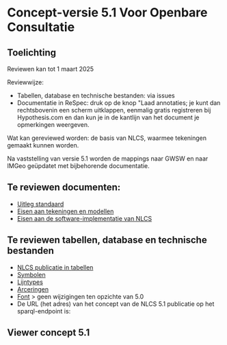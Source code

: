 # Concept-versie 5.1 Voor Openbare Consultatie

## Toelichting

Reviewen kan tot 1 maart 2025

Reviewwijze:
* Tabellen, database en technische bestanden: via issues
* Documentatie in ReSpec: druk op de knop "Laad annotaties; je kunt dan rechtsbovenin een scherm uitklappen, eenmalig gratis registreren bij Hypothesis.com en dan kun je in de kantlijn van het document je opmerkingen weergeven.

Wat kan gereviewed worden: de basis van NLCS, waarmee tekeningen gemaakt kunnen worden. 

Na vaststelling van versie 5.1 worden de mappings naar GWSW en naar IMGeo geüpdatet met bijbehorende documentatie.

## Te reviewen documenten:
* [Uitleg standaard](https://nl-digigo.github.io/NLCS/functionalspecification/reviewversies/CR-NLCS_functionalspecification-20241017.html)
* [Eisen aan tekeningen en modellen](https://nl-digigo.github.io/NLCS/requirementscadmodels/reviewversies/CR-NLCS_requirementscadmodels-20241017.html) 
* [Eisen aan de software-implementatie van NLCS]()


## Te reviewen tabellen, database en technische bestanden
* [NLCS publicatie in tabellen](https://github.com/nl-digigo/NLCS/tree/main/tabellen/ontwikkeling)
* [Symbolen](https://github.com/nl-digigo/NLCS/tree/main/symbolen/ontwikkeling)
* [Lijntypes](https://github.com/nl-digigo/NLCS/tree/main/lijntypes/ontwikkeling)
* [Arceringen](https://github.com/nl-digigo/NLCS/tree/main/arcering/ontwikkeling)
* [Font](https://github.com/nl-digigo/NLCS/tree/main/font/ontwikkeling) > geen wijzigingen ten opzichte van 5.0
* De URL (het adres) van het concept van de NLCS 5.1 publicatie op het sparql-endpoint is: 


## Viewer concept 5.1






